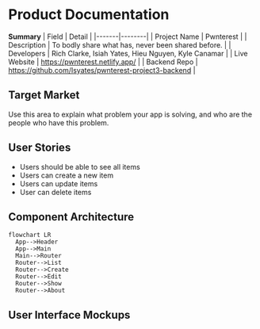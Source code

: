 # Product Documentation

**Summary**
| Field | Detail |
|-------|--------|
| Project Name | Pwnterest |
| Description | To bodly share what has, never been shared before. |
| Developers | Rich Clarke, Isiah Yates, Hieu Nguyen, Kyle Canamar |
| Live Website | https://pwnterest.netlify.app/ |
| Backend Repo | https://github.com/Isyates/pwnterest-project3-backend |

## Target Market

Use this area to explain what problem your app is solving, and who are the people who have this problem.

## User Stories

- Users should be able to see all items
- Users can create a new item
- Users can update items
- User can delete items


## Component Architecture

```mermaid
flowchart LR
  App-->Header
  App-->Main
  Main-->Router
  Router-->List
  Router-->Create
  Router-->Edit
  Router-->Show
  Router-->About
```

## User Interface Mockups
